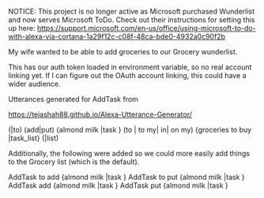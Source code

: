 NOTICE: This project is no longer active as Microsoft purchased Wunderlist and now serves Microsoft ToDo. Check out their instructions for setting this up here: https://support.microsoft.com/en-us/office/using-microsoft-to-do-with-alexa-via-cortana-1a29f12c-c08f-48ca-bde0-4932a0c90f2b 

My wife wanted to be able to add groceries to our Grocery wunderlist.

This has our auth token loaded in environment variable, so no real account 
linking yet. If I can figure out the OAuth account linking, this could
have a wider audience.

Utterances generated for AddTask from

https://tejashah88.github.io/Alexa-Utterance-Generator/

(|to) (add|put) {almond milk |task } (to | to my| in| on my) {groceries to buy |task_list} (|list)

Additionally, the following were added so we could more easily add things to the Grocery list (which is the default).

AddTask to add {almond milk |task }
AddTask to put {almond milk |task }
AddTask add {almond milk |task }
AddTask put {almond milk |task }

